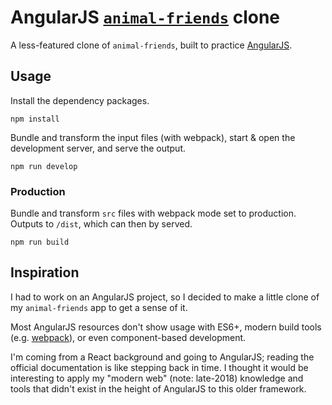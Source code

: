 # AngularJS [`animal-friends`](https://github.com/j-d-b/animal-friends) clone
A less-featured clone of `animal-friends`, built to practice [AngularJS](https://github.com/angular/angular.js).

## Usage
Install the dependency packages.
```
npm install
```

Bundle and transform the input files (with webpack), start & open the development server, and serve the output.
```
npm run develop
```

### Production
Bundle and transform `src` files with webpack mode set to production. Outputs to `/dist`, which can then by served.
```
npm run build
```

## Inspiration
I had to work on an AngularJS project, so I decided to make a little clone of my `animal-friends` app to get a sense of it.

Most AngularJS resources don't show usage with ES6+, modern build tools (e.g. [webpack](https://github.com/webpack/webpack)), or even component-based development.

I'm coming from a React background and going to AngularJS; reading the official documentation is like stepping back in time. I thought it would be interesting to apply my "modern web" (note: late-2018) knowledge and tools that didn't exist in the height of AngularJS to this older framework.
